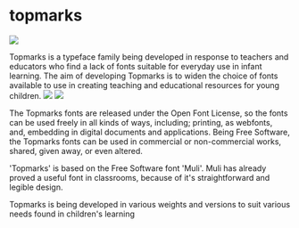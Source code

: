 topmarks
========

<img src="http://topmarksfont.org/assets/images/hallo.png"/>

Topmarks is a typeface family being developed in response to teachers and educators who find a lack of fonts suitable for everyday use in infant learning. The aim of developing Topmarks is to widen the choice of fonts available to use in creating teaching and educational resources for young children. 
<img src="http://vernnobile.github.io/topmarks/assets/images/abc.png"/>
<img src="http://vernnobile.github.io/topmarks/assets/images/abc-line.png"/>

The Topmarks fonts are released under the Open Font License, so the fonts can be used freely in all kinds of ways, including; printing, as webfonts, and, embedding in digital documents and applications. Being Free Software, the Topmarks fonts can be used in commercial or non-commercial works, shared, given away, or even altered.

'Topmarks' is based on the Free Software font 'Muli'. Muli has already proved a useful font in classrooms, because of it's straightforward and legible design.

Topmarks is being developed in various weights and versions to suit various needs found in children's learning
